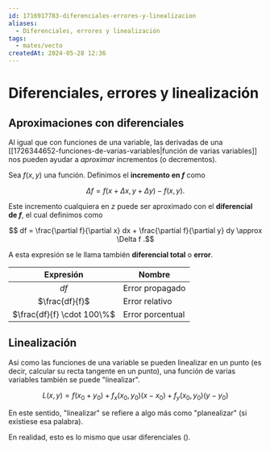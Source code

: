 ```yaml
---
id: 1716917783-diferenciales-errores-y-linealizacion
aliases:
  - Diferenciales, errores y linealización
tags:
  - mates/vecto
createdAt: 2024-05-28 12:36
---
```


# Diferenciales, errores y linealización

## Aproximaciones con diferenciales

Al igual que con funciones de una variable, las derivadas de una [[1726344652-funciones-de-varias-variables|función de varias variables]] nos pueden ayudar a *aproximar* incrementos (o decrementos).

Sea $f(x,y)$ una función. Definimos el **incremento en $f$** como

$$
\Delta f = f(x + \Delta x, \, y + \Delta y) - f(x, \, y)
.$$

Este incremento cualquiera en $z$ puede ser aproximado con el **diferencial de $f$**, el cual definimos como

$$
df = \frac{\partial f}{\partial x} dx + \frac{\partial f}{\partial y} dy \approx \Delta f
.$$

A esta expresión se le llama también **diferencial total** o **error**.

|         Expresión          | Nombre           |
| :------------------------: | ---------------- |
|            $df$            | Error propagado  |
|       $\frac{df}{f}$       | Error relativo   |
| $\frac{df}{f} \cdot 100\%$ | Error porcentual |

## Linealización

Así como las funciones de una variable se pueden linealizar en un punto (es decir, calcular su recta tangente en un punto), una función de varias variables también se puede "linealizar".

$$
L(x,y) = f(x_0+y_0) + f_x(x_0,y_0)(x-x_0) + f_y(x_0,y_0)(y-y_0)
$$

En este sentido, "linealizar" se refiere a algo más como "planealizar" (si existiese esa palabra).

En realidad, esto es lo mismo que usar diferenciales ().
